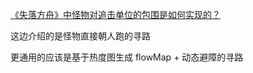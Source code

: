   
[《失落方舟》中怪物对追击单位的包围是如何实现的？](https://mp.weixin.qq.com/s/dRI3UbcUEPC47X0mH2jAow)

这边介绍的是怪物直接朝人跑的寻路

更通用的应该是基于热度图生成 flowMap + 动态避障的寻路



